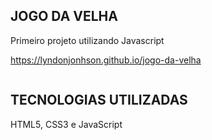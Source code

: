 ## JOGO DA VELHA

Primeiro projeto utilizando Javascript

https://lyndonjonhson.github.io/jogo-da-velha

<img href="https://raw.githubusercontent.com/LyndonJonhson/jogo-da-velha/master/preview.gif">

## TECNOLOGIAS UTILIZADAS

HTML5, CSS3 e JavaScript